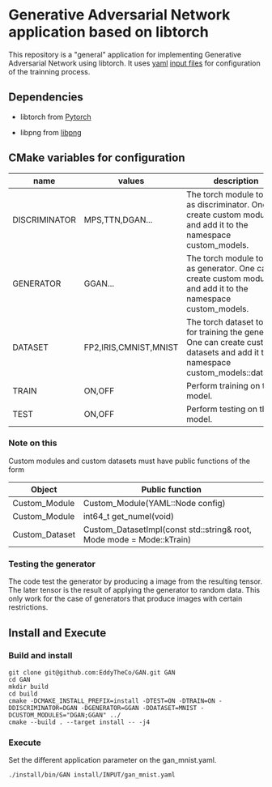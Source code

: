 # Generative Adversarial Network application based on libtorch

This repository is a "general" application for implementing Generative Adversarial Network  using libtorch.
It uses [yaml](https://github.com/jbeder/yaml-cpp) [input files](INPUT) for configuration of the trainning process. 

## Dependencies 

* libtorch from [Pytorch](https://pytorch.org/)

* libpng  from [libpng](http://www.libpng.org/pub/png/libpng.html)

## CMake variables for configuration

|name|values|description|
|----|------|-----------|
|DISCRIMINATOR|MPS,TTN,DGAN...|The torch module to use as discriminator. One can create custom modules and add it to the namespace custom_models.|
|GENERATOR|GGAN...|The torch module to use as generator. One can create custom modules and add it to the namespace custom_models.|
|DATASET|FP2,IRIS,CMNIST,MNIST|The torch dataset to use for training the generator. One can create custom datasets and add it to the namespace custom_models::datasets.|
|TRAIN|ON,OFF|Perform training on the model.|
|TEST|ON,OFF|Perform testing on the model.|

### Note on this

Custom modules and custom datasets must  have public functions of the form 

|Object|Public function|
|-------------|------------------------------------|
|Custom_Module|Custom_Module(YAML::Node config)|
|Custom_Module|int64_t get_numel(void)|
|Custom_Dataset|Custom_DatasetImpl(const std::string& root, Mode mode = Mode::kTrain)|

### Testing the generator
 
The code test the generator by producing a image from the resulting tensor. The later tensor is the result of applying the generator to random data. This only work for the case of generators that produce images with certain restrictions. 
## Install and Execute

### Build and install
```
git clone git@github.com:EddyTheCo/GAN.git GAN 
cd GAN
mkdir build
cd build 
cmake -DCMAKE_INSTALL_PREFIX=install -DTEST=ON -DTRAIN=ON -DDISCRIMINATOR=DGAN -DGENERATOR=GGAN -DDATASET=MNIST -DCUSTOM_MODULES="DGAN;GGAN" ../
cmake --build . --target install -- -j4
```

### Execute

Set the different application parameter on the gan_mnist.yaml. 
```
./install/bin/GAN install/INPUT/gan_mnist.yaml
```
